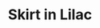 ---
title: Skirt in Lilac
price: RUB 2,975

description: The skater skirt with elastic waist, which can also be worn lower on hips. The waist is made of fabric, and the rest is made of jersey, so the two parts are contrast in texture while close in color. There are two comfy pockets in the side seams.

composition: 60% viscose, 40% polyester
sizes: Available in two sizes (S, M)
---